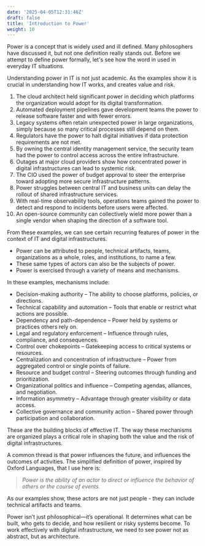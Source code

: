 ```yaml
---
date: '2025-04-05T12:31:46Z'
draft: false
title: 'Introduction to Power'
weight: 10
---
```

Power is a concept that is widely used and ill defined. Many philosophers have discussed it, but not one definition really stands out.
Before we attempt to define power formally, let's see how the word in used in everyday IT situations.

Understanding power in IT is not just academic. As the examples show it is crucial in understanding how IT works, and creates value and risk.

1. The cloud architect held significant power in deciding which platforms the organization would adopt for its digital transformation.
1. Automated deployment pipelines gave development teams the power to release software faster and with fewer errors.
1. Legacy systems often retain unexpected power in large organizations, simply because so many critical processes still depend on them.
1. Regulators have the power to halt digital initiatives if data protection requirements are not met.
1. By owning the central identity management service, the security team had the power to control access across the entire infrastructure.
1. Outages at major cloud providers show how concentrated power in digital infrastructures can lead to systemic risk.
1. The CIO used the power of budget approval to steer the enterprise toward adopting more secure infrastructure patterns.
1. Power struggles between central IT and business units can delay the rollout of shared infrastructure services.
1. With real-time observability tools, operations teams gained the power to detect and respond to incidents before users were affected.
1. An open-source community can collectively wield more power than a single vendor when shaping the direction of a software tool.

From these examples, we can see certain recurring features of power in the context of IT and digital infrastructures.

- Power can be attributed to people, technical artifacts, teams, organizations as a whole, roles, and institutions, to name a few.
- These same types of actors can also be the subjects of power.
- Power is exercised through a variety of means and mechanisms.

In these examples, mechanisms include:

- Decision-making authority – The ability to choose platforms, policies, or directions.
- Technical capability and automation – Tools that enable or restrict what actions are possible.
- Dependency and path-dependence – Power held by systems or practices others rely on.
- Legal and regulatory enforcement – Influence through rules, compliance, and consequences.
- Control over chokepoints – Gatekeeping access to critical systems or resources.
- Centralization and concentration of infrastructure – Power from aggregated control or single points of failure.
- Resource and budget control – Steering outcomes through funding and prioritization.
- Organizational politics and influence – Competing agendas, alliances, and negotiation.
- Information asymmetry – Advantage through greater visibility or data access.
- Collective governance and community action – Shared power through participation and collaboration.

These are the building blocks of effective IT.
The way these mechanisms are organized plays a critical role in shaping both the value and the risk of digital infrastructures.

A common thread is that power influences the future, and influences the outcomes of activities.
The simplified definition of power, inspired by Oxford Languages, that I use here is:

> _Power is the ability of an actor to direct or influence the behavior of others or the course of events._

As our examples show, these actors are not just people - they can include technical artifacts and teams.

Power isn’t just philosophical—it’s operational. It determines what can be built, who gets to decide, and how resilient or risky systems become. To work effectively with digital infrastructure, we need to see power not as abstract, but as architecture.
